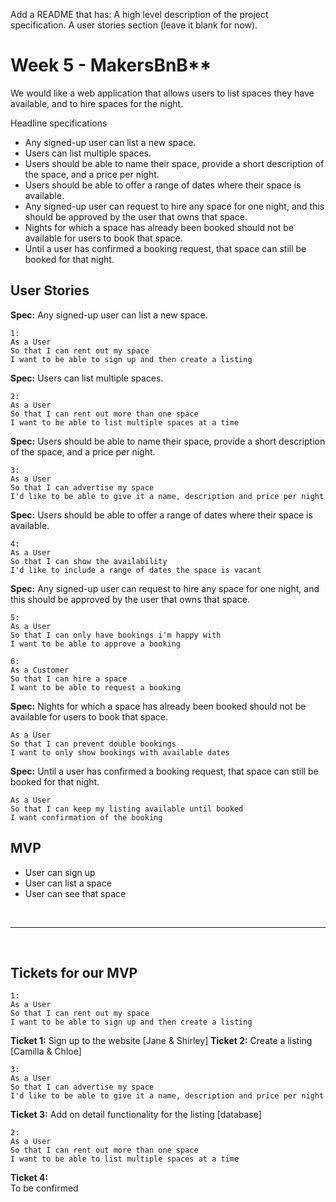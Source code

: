 Add a README that has:
A high level description of the project specification.
A user stories section (leave it blank for now).


# Week 5 - MakersBnB**
We would like a web application that allows users to list spaces they have available, and to hire spaces for the night.

Headline specifications
- Any signed-up user can list a new space.
- Users can list multiple spaces.
- Users should be able to name their space, provide a short description of the space, and a price per night.
- Users should be able to offer a range of dates where their space is available.
- Any signed-up user can request to hire any space for one night, and this should be approved by the user that owns that space.
- Nights for which a space has already been booked should not be available for users to book that space.
- Until a user has confirmed a booking request, that space can still be booked for that night.

## User Stories
**Spec:** Any signed-up user can list a new space.
```
1:
As a User
So that I can rent out my space 
I want to be able to sign up and then create a listing
```

**Spec:** Users can list multiple spaces.
``` 
2:
As a User
So that I can rent out more than one space
I want to be able to list multiple spaces at a time
```

**Spec:** Users should be able to name their space, provide a short description of the space, and a price per night.
```
3:
As a User
So that I can advertise my space
I'd like to be able to give it a name, description and price per night
```
**Spec:** Users should be able to offer a range of dates where their space is available.
```
4:
As a User
So that I can show the availability
I'd like to include a range of dates the space is vacant
```

**Spec:** Any signed-up user can request to hire any space for one night, and this should be approved by the user that owns that space.

```
5:
As a User
So that I can only have bookings i'm happy with
I want to be able to approve a booking
```
```
6:
As a Customer
So that I can hire a space
I want to be able to request a booking
```
**Spec:** Nights for which a space has already been booked should not be available for users to book that space.
```
As a User
So that I can prevent double bookings
I want to only show bookings with available dates
```
**Spec:** Until a user has confirmed a booking request, that space can still be booked for that night.
```
As a User
So that I can keep my listing available until booked
I want confirmation of the booking 
```

## MVP
- User can sign up
- User can list a space
- User can see that space

<br>

----
<br>

## Tickets for our MVP

```
1:
As a User
So that I can rent out my space 
I want to be able to sign up and then create a listing
```
**Ticket 1:** Sign up to the website [Jane & Shirley]
**Ticket 2:** Create a listing [Camilla & Chloe]

```
3:
As a User
So that I can advertise my space
I'd like to be able to give it a name, description and price per night
```
**Ticket 3:** Add on detail functionality for the listing [database]

``` 
2:
As a User
So that I can rent out more than one space
I want to be able to list multiple spaces at a time
```
**Ticket 4:**  
To be confirmed

